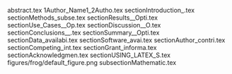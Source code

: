 abstract.tex
1Author_Name1_2Autho.tex
sectionIntroduction_.tex
sectionMethods_subse.tex
sectionResults__Opti.tex
sectionUse_Cases__Op.tex
sectionDiscussion__O.tex
sectionConclusions__.tex
sectionSummary__Opti.tex
sectionData_availabi.tex
sectionSoftware_avai.tex
sectionAuthor_contri.tex
sectionCompeting_int.tex
sectionGrant_informa.tex
sectionAcknowledgmen.tex
sectionUSING_LATEX_S.tex
figures/frog/default_figure.png
subsectionMathematic.tex
